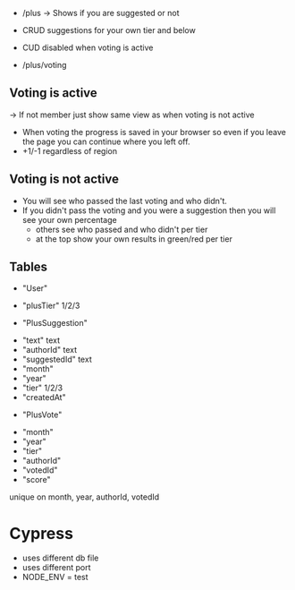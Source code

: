 - /plus
  -> Shows if you are suggested or not
- CRUD suggestions for your own tier and below
- CUD disabled when voting is active

- /plus/voting

## Voting is active

-> If not member just show same view as when voting is not active

- When voting the progress is saved in your browser so even if you leave the page you can continue where you left off.
- +1/-1 regardless of region

## Voting is not active

- You will see who passed the last voting and who didn't.
- If you didn't pass the voting and you were a suggestion then you will see your own percentage
  - others see who passed and who didn't per tier
  - at the top show your own results in green/red per tier

## Tables

- "User"

* "plusTier" 1/2/3

- "PlusSuggestion"

* "text" text
* "authorId" text
* "suggestedId" text
* "month"
* "year"
* "tier" 1/2/3
* "createdAt"

- "PlusVote"

* "month"
* "year"
* "tier"
* "authorId"
* "votedId"
* "score"

unique on month, year, authorId, votedId

# Cypress

- uses different db file
- uses different port
- NODE_ENV = test
